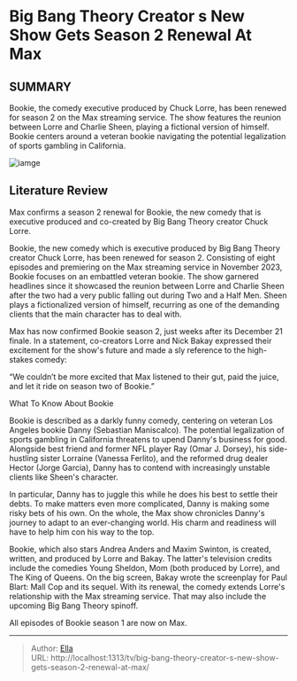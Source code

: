 # Big Bang Theory Creator s New Show Gets Season 2 Renewal At Max


## SUMMARY 



  Bookie, the comedy executive produced by Chuck Lorre, has been renewed for season 2 on the Max streaming service.   The show features the reunion between Lorre and Charlie Sheen, playing a fictional version of himself.   Bookie centers around a veteran bookie navigating the potential legalization of sports gambling in California.  

![iamge](https://static1.srcdn.com/wordpress/wp-content/uploads/2024/01/a-still-from-the-finale-of-bookie.jpg)

## Literature Review
Max confirms a season 2 renewal for Bookie, the new comedy that is executive produced and co-created by Big Bang Theory creator Chuck Lorre.




Bookie, the new comedy which is executive produced by Big Bang Theory creator Chuck Lorre, has been renewed for season 2. Consisting of eight episodes and premiering on the Max streaming service in November 2023, Bookie focuses on an embattled veteran bookie. The show garnered headlines since it showcased the reunion between Lorre and Charlie Sheen after the two had a very public falling out during Two and a Half Men. Sheen plays a fictionalized version of himself, recurring as one of the demanding clients that the main character has to deal with.




Max has now confirmed Bookie season 2, just weeks after its December 21 finale. In a statement, co-creators Lorre and Nick Bakay expressed their excitement for the show&#39;s future and made a sly reference to the high-stakes comedy:


“We couldn’t be more excited that Max listened to their gut, paid the juice, and let it ride on season two of Bookie.”



 What To Know About Bookie 
          

Bookie is described as a darkly funny comedy, centering on veteran Los Angeles bookie Danny (Sebastian Maniscalco). The potential legalization of sports gambling in California threatens to upend Danny&#39;s business for good. Alongside best friend and former NFL player Ray (Omar J. Dorsey), his side-hustling sister Lorraine (Vanessa Ferlito), and the reformed drug dealer Hector (Jorge Garcia), Danny has to contend with increasingly unstable clients like Sheen&#39;s character.




In particular, Danny has to juggle this while he does his best to settle their debts. To make matters even more complicated, Danny is making some risky bets of his own. On the whole, the Max show chronicles Danny&#39;s journey to adapt to an ever-changing world. His charm and readiness will have to help him con his way to the top.

Bookie, which also stars Andrea Anders and Maxim Swinton, is created, written, and produced by Lorre and Bakay. The latter&#39;s television credits include the comedies Young Sheldon, Mom (both produced by Lorre), and The King of Queens. On the big screen, Bakay wrote the screenplay for Paul Blart: Mall Cop and its sequel. With its renewal, the comedy extends Lorre&#39;s relationship with the Max streaming service. That may also include the upcoming Big Bang Theory spinoff.



All episodes of Bookie season 1 are now on Max.









---

> Author: [Ella](https://instagram.hk.cn/)  
> URL: http://localhost:1313/tv/big-bang-theory-creator-s-new-show-gets-season-2-renewal-at-max/  


